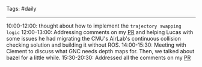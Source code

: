 Tags: #daily

---
10:00-12:00: thought about how to implement the `trajectory swapping logic`
12:00-13:00: Addressing comments on my [PR](https://github.com/Asus-Robotics-and-AI-Center/gnc-dam-c-src/pull/36) and helping Lucas with some issues he had migrating the CMU's AirLab's continuous collision checking solution and building it without ROS.
14:00-15:30: Meeting with Clement to discuss what GNC needs depth maps for. Then, we talked about bazel for a little while.
15:30-20:30: Addressed all the comments on my [PR](https://github.com/Asus-Robotics-and-AI-Center/gnc-dam-c-src/pull/36)